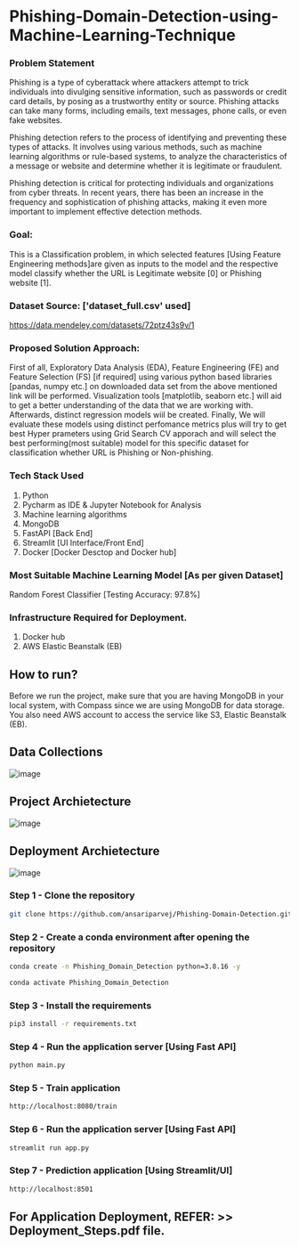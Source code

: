 # Phishing-Domain-Detection-using-Machine-Learning-Technique

### Problem Statement

Phishing is a type of cyberattack where attackers attempt to trick individuals into divulging sensitive information, such as passwords or credit card details, by posing as a trustworthy entity or source. Phishing attacks can take many forms, including emails, text messages, phone calls, or even fake websites.

Phishing detection refers to the process of identifying and preventing these types of attacks. It involves using various methods, such as machine learning algorithms or rule-based systems, to analyze the characteristics of a message or website and determine whether it is legitimate or fraudulent.

Phishing detection is critical for protecting individuals and organizations from cyber threats. In recent years, there has been an increase in the frequency and sophistication of phishing attacks, making it even more important to implement effective detection methods.

### Goal:

This is a Classification problem, in which selected features [Using Feature Engineering methods]are given as inputs to the model and the respective model classify whether the URL is Legitimate website [0] or Phishing website [1].

### Dataset Source: ['dataset_full.csv' used]

https://data.mendeley.com/datasets/72ptz43s9v/1


### Proposed Solution Approach:

First of all, Exploratory Data Analysis (EDA), Feature Engineering (FE) and Feature Selection (FS) [if required] using various python based libraries [pandas, numpy etc.] on downloaded data set from the above mentioned link will be performed. Visualization tools [matplotlib, seaborn etc.] will aid to get a better understanding of the data that we are working with. Afterwards, distinct regression models wiil be created. Finally, We will evaluate these models using distinct perfomance metrics plus will try to get best Hyper prameters using Grid Search CV apporach and will select the best performing(most suitable) model for this specific dataset for classification whether URL is Phishing or Non-phishing.

### Tech Stack Used

1. Python 
2. Pycharm as IDE & Jupyter Notebook for Analysis
3. Machine learning algorithms 
4. MongoDB
5. FastAPI [Back End]
6. Streamlit [UI Interface/Front End]
7. Docker [Docker Desctop and Docker hub]

### Most Suitable Machine Learning Model [As per given Dataset] 

Random Forest Classifier [Testing Accuracy: 97.8%]

### Infrastructure Required for Deployment.

1. Docker hub
2. AWS Elastic Beanstalk (EB)

## How to run?

Before we run the project, make sure that you are having MongoDB in your local system, with Compass since we are using MongoDB for data storage. You also need AWS account to access the service like S3, Elastic Beanstalk (EB).

## Data Collections
![image](https://user-images.githubusercontent.com/57321948/193536736-5ccff349-d1fb-486e-b920-02ad7974d089.png)


## Project Archietecture
![image](https://user-images.githubusercontent.com/57321948/193536768-ae704adc-32d9-4c6c-b234-79c152f756c5.png)


## Deployment Archietecture
![image](https://user-images.githubusercontent.com/57321948/193536973-4530fe7d-5509-4609-bfd2-cd702fc82423.png)


### Step 1 - Clone the repository
```bash
git clone https://github.com/ansariparvej/Phishing-Domain-Detection.git
```

### Step 2 - Create a conda environment after opening the repository

```bash
conda create -n Phishing_Domain_Detection python=3.8.16 -y
```

```bash
conda activate Phishing_Domain_Detection
```

### Step 3 - Install the requirements
```bash
pip3 install -r requirements.txt
```

### Step 4 - Run the application server [Using Fast API]
```bash
python main.py
```

### Step 5 - Train application 
```bash
http://localhost:8080/train

```

### Step 6 - Run the application server [Using Fast API]
```bash
streamlit run app.py
```

### Step 7 - Prediction application [Using Streamlit/UI]
```bash
http://localhost:8501

```

## For Application Deployment, REFER: >> Deployment_Steps.pdf file.


